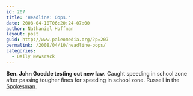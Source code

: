 ```yaml
---
id: 207
title: 'Headline: Oops.'
date: 2008-04-10T06:20:24-07:00
author: Nathaniel Hoffman
layout: post
guid: http://www.paleomedia.org/?p=207
permalink: /2008/04/10/headline-oops/
categories:
  - Daily Newsrack
---
```

**Sen. John Goedde testing out new law.** Caught speeding in school zone after passing tougher fines for speeding in school zone. Russell in the [Spokesman](http://www.spokesmanreview.com/breaking/story.asp?ID=14478).